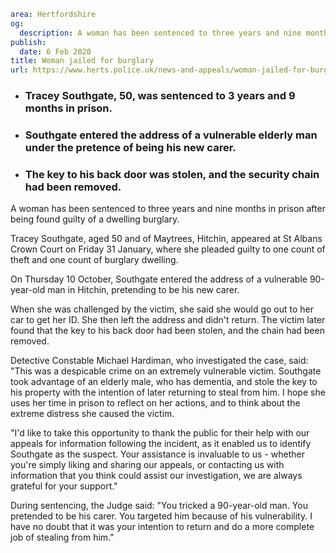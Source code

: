 ```yaml
area: Hertfordshire
og:
  description: A woman has been sentenced to three years and nine months in prison after being found guilty of a dwelling burglary.
publish:
  date: 6 Feb 2020
title: Woman jailed for burglary
url: https://www.herts.police.uk/news-and-appeals/woman-jailed-for-burglary-1382
```

* ### Tracey Southgate, 50, was sentenced to 3 years and 9 months in prison.

 * ### Southgate entered the address of a vulnerable elderly man under the pretence of being his new carer.

 * ### The key to his back door was stolen, and the security chain had been removed.

A woman has been sentenced to three years and nine months in prison after being found guilty of a dwelling burglary.

Tracey Southgate, aged 50 and of Maytrees, Hitchin, appeared at St Albans Crown Court on Friday 31 January, where she pleaded guilty to one count of theft and one count of burglary dwelling.

On Thursday 10 October, Southgate entered the address of a vulnerable 90-year-old man in Hitchin, pretending to be his new carer.

When she was challenged by the victim, she said she would go out to her car to get her ID. She then left the address and didn't return. The victim later found that the key to his back door had been stolen, and the chain had been removed.

Detective Constable Michael Hardiman, who investigated the case, said: "This was a despicable crime on an extremely vulnerable victim. Southgate took advantage of an elderly male, who has dementia, and stole the key to his property with the intention of later returning to steal from him. I hope she uses her time in prison to reflect on her actions, and to think about the extreme distress she caused the victim.

"I'd like to take this opportunity to thank the public for their help with our appeals for information following the incident, as it enabled us to identify Southgate as the suspect. Your assistance is invaluable to us - whether you're simply liking and sharing our appeals, or contacting us with information that you think could assist our investigation, we are always grateful for your support."

During sentencing, the Judge said: "You tricked a 90-year-old man. You pretended to be his carer. You targeted him because of his vulnerability. I have no doubt that it was your intention to return and do a more complete job of stealing from him."
